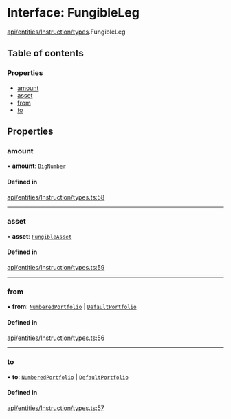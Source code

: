 # Interface: FungibleLeg

[api/entities/Instruction/types](../wiki/api.entities.Instruction.types).FungibleLeg

## Table of contents

### Properties

- [amount](../wiki/api.entities.Instruction.types.FungibleLeg#amount)
- [asset](../wiki/api.entities.Instruction.types.FungibleLeg#asset)
- [from](../wiki/api.entities.Instruction.types.FungibleLeg#from)
- [to](../wiki/api.entities.Instruction.types.FungibleLeg#to)

## Properties

### amount

• **amount**: `BigNumber`

#### Defined in

[api/entities/Instruction/types.ts:58](https://github.com/PolymeshAssociation/polymesh-sdk/blob/88db4a91/src/api/entities/Instruction/types.ts#L58)

___

### asset

• **asset**: [`FungibleAsset`](../wiki/api.entities.Asset.Fungible.FungibleAsset)

#### Defined in

[api/entities/Instruction/types.ts:59](https://github.com/PolymeshAssociation/polymesh-sdk/blob/88db4a91/src/api/entities/Instruction/types.ts#L59)

___

### from

• **from**: [`NumberedPortfolio`](../wiki/api.entities.NumberedPortfolio.NumberedPortfolio) \| [`DefaultPortfolio`](../wiki/api.entities.DefaultPortfolio.DefaultPortfolio)

#### Defined in

[api/entities/Instruction/types.ts:56](https://github.com/PolymeshAssociation/polymesh-sdk/blob/88db4a91/src/api/entities/Instruction/types.ts#L56)

___

### to

• **to**: [`NumberedPortfolio`](../wiki/api.entities.NumberedPortfolio.NumberedPortfolio) \| [`DefaultPortfolio`](../wiki/api.entities.DefaultPortfolio.DefaultPortfolio)

#### Defined in

[api/entities/Instruction/types.ts:57](https://github.com/PolymeshAssociation/polymesh-sdk/blob/88db4a91/src/api/entities/Instruction/types.ts#L57)
